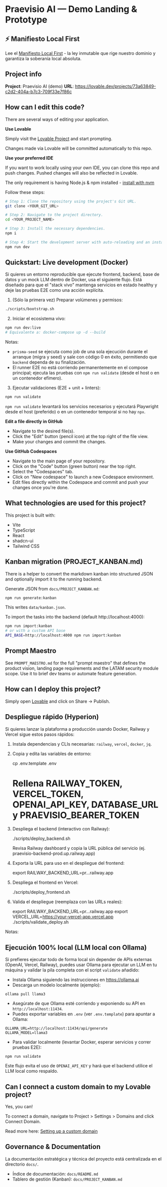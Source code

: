 # Praevisio AI — Demo Landing & Prototype

## ⚡ Manifiesto Local First

Lee el [Manifiesto Local First](00_LOCAL_FIRST_MANIFESTO.md) - la ley inmutable que rige nuestro dominio y garantiza la soberanía local absoluta.

## Project info

**Project**: Praevisio AI (demo)
**URL**: https://lovable.dev/projects/73a63849-c2d2-404a-b7c3-709f33e7f86c

## How can I edit this code?

There are several ways of editing your application.

**Use Lovable**

Simply visit the [Lovable Project](https://lovable.dev/projects/73a63849-c2d2-404a-b7c3-709f33e7f86c) and start prompting.

Changes made via Lovable will be committed automatically to this repo.

**Use your preferred IDE**

If you want to work locally using your own IDE, you can clone this repo and push changes. Pushed changes will also be reflected in Lovable.

The only requirement is having Node.js & npm installed - [install with nvm](https://github.com/nvm-sh/nvm#installing-and-updating)

Follow these steps:

```sh
# Step 1: Clone the repository using the project's Git URL.
git clone <YOUR_GIT_URL>

# Step 2: Navigate to the project directory.
cd <YOUR_PROJECT_NAME>

# Step 3: Install the necessary dependencies.
npm i

# Step 4: Start the development server with auto-reloading and an instant preview.
npm run dev
```

## Quickstart: Live development (Docker)

Si quieres un entorno reproducible que ejecute frontend, backend, base de datos y un mock LLM dentro de Docker, usa el siguiente flujo. Está diseñado para que el "stack vivo" mantenga servicios en estado healthy y deje las pruebas E2E como una acción explícita.

1. (Sólo la primera vez) Preparar volúmenes y permisos:

```sh
./scripts/bootstrap.sh
```

2. Iniciar el ecosistema vivo:

```sh
npm run dev:live
# Equivalente a: docker-compose up -d --build
```

Notas:
- `prisma-seed` se ejecuta como job de una sola ejecución durante el arranque (migra y seed) y sale con código 0 en éxito, permitiendo que `backend` dependa de su finalización.
- El runner E2E no está corriendo permanentemente en el compose principal; ejecuta las pruebas con `npm run validate` (desde el host o en un contenedor efímero).

3. Ejecutar validaciones (E2E + unit + linters):

```sh
npm run validate
```

`npm run validate` levantará los servicios necesarios y ejecutará Playwright desde el host (preferido) o en un contenedor temporal si no hay `npx`.

**Edit a file directly in GitHub**

- Navigate to the desired file(s).
- Click the "Edit" button (pencil icon) at the top right of the file view.
- Make your changes and commit the changes.

**Use GitHub Codespaces**

- Navigate to the main page of your repository.
- Click on the "Code" button (green button) near the top right.
- Select the "Codespaces" tab.
- Click on "New codespace" to launch a new Codespace environment.
- Edit files directly within the Codespace and commit and push your changes once you're done.

## What technologies are used for this project?

This project is built with:

- Vite
- TypeScript
- React
- shadcn-ui
- Tailwind CSS

## Kanban migration (PROJECT_KANBAN.md)

There is a helper to convert the markdown kanban into structured JSON and optionally import it to the running backend.

Generate JSON from `docs/PROJECT_KANBAN.md`:

```bash
npm run generate:kanban
```

This writes `data/kanban.json`.

To import the tasks into the backend (default http://localhost:4000):

```bash
npm run import:kanban
# or with a custom API base
API_BASE=http://localhost:4000 npm run import:kanban
```


## Prompt Maestro

See `PROMPT_MAESTRO.md` for the full "prompt maestro" that defines the product vision, landing page requirements and the LATAM security module scope. Use it to brief dev teams or automate feature generation.

## How can I deploy this project?

Simply open [Lovable](https://lovable.dev/projects/73a63849-c2d2-404a-b7c3-709f33e7f86c) and click on Share -> Publish.

## Despliegue rápido (Hyperion)

Si quieres lanzar la plataforma a producción usando Docker, Railway y Vercel sigue estos pasos rápidos:

1. Instala dependencias y CLIs necesarias: `railway`, `vercel`, `docker`, `jq`.
2. Copia y edita las variables de entorno:

	cp .env.template .env
	# Rellena RAILWAY_TOKEN, VERCEL_TOKEN, OPENAI_API_KEY, DATABASE_URL y PRAEVISIO_BEARER_TOKEN

3. Despliega el backend (interactivo con Railway):

	./scripts/deploy_backend.sh

	Revisa Railway dashboard y copia la URL pública del servicio (ej. praevisio-backend-prod.up.railway.app)

4. Exporta la URL para uso en el despliegue del frontend:

	export RAILWAY_BACKEND_URL=pr...railway.app

5. Despliega el frontend en Vercel:

	./scripts/deploy_frontend.sh

6. Valida el despliegue (reemplaza con las URLs reales):

	export RAILWAY_BACKEND_URL=pr...railway.app
	export VERCEL_URL=https://your-vercel-app.vercel.app
	./scripts/validate_deploy.sh

Notas:


## Ejecución 100% local (LLM local con Ollama)

Si prefieres ejecutar todo de forma local sin depender de APIs externas (OpenAI, Vercel, Railway), puedes usar Ollama para ejecutar un LLM en tu máquina y validar la pila completa con el script `validate` añadido:

- Instala Ollama siguiendo las instrucciones en https://ollama.ai
- Descarga un modelo localmente (ejemplo):

```
ollama pull llama3
```

- Asegúrate de que Ollama esté corriendo y exponiendo su API en `http://localhost:11434`.
- Puedes exportar variables en `.env` (ver `.env.template`) para apuntar a Ollama:

```
OLLAMA_URL=http://localhost:11434/api/generate
OLLAMA_MODEL=llama3
```

- Para validar localmente (levantar Docker, esperar servicios y correr pruebas E2E):

```
npm run validate
```

Este flujo evita el uso de `OPENAI_API_KEY` y hará que el backend utilice el LLM local como respaldo.


## Can I connect a custom domain to my Lovable project?

Yes, you can!

To connect a domain, navigate to Project > Settings > Domains and click Connect Domain.

Read more here: [Setting up a custom domain](https://docs.lovable.dev/tips-tricks/custom-domain#step-by-step-guide)

## Governance & Documentation

La documentación estratégica y técnica del proyecto está centralizada en el directorio `docs/`.
- Índice de documentación: `docs/README.md`
- Tablero de gestión (Kanban): `docs/PROJECT_KANBAN.md`
